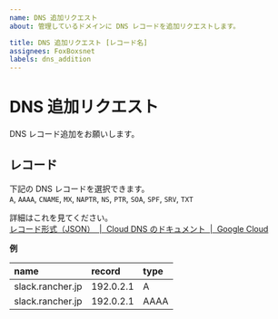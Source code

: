 ```yaml
---
name: DNS 追加リクエスト
about: 管理しているドメインに DNS レコードを追加リクエストします。

title: DNS 追加リクエスト [レコード名]
assignees: FoxBoxsnet
labels: dns_addition
---
```


# DNS 追加リクエスト

DNS レコード追加をお願いします。


## レコード

下記の DNS レコードを選択できます。<br>
`A`, `AAAA`, `CNAME`, `MX`, `NAPTR`, `NS`, `PTR`, `SOA`, `SPF`, `SRV`, `TXT`

詳細はこれを見てください。<br>
[レコード形式（JSON）  \|  Cloud DNS のドキュメント  \|  Google Cloud](https://cloud.google.com/dns/records/json-record?hl=ja)


**例**

| name             | record    | type |
| :--------------- | :-------- | :--- |
| slack.rancher.jp | 192.0.2.1 | A    |
| slack.rancher.jp | 192.0.2.1 | AAAA |
